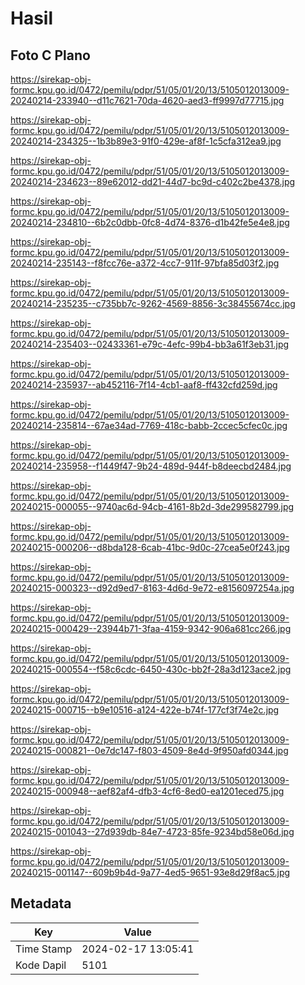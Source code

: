 # Hasil

## Foto C Plano

https://sirekap-obj-formc.kpu.go.id/0472/pemilu/pdpr/51/05/01/20/13/5105012013009-20240214-233940--d11c7621-70da-4620-aed3-ff9997d77715.jpg

https://sirekap-obj-formc.kpu.go.id/0472/pemilu/pdpr/51/05/01/20/13/5105012013009-20240214-234325--1b3b89e3-91f0-429e-af8f-1c5cfa312ea9.jpg

https://sirekap-obj-formc.kpu.go.id/0472/pemilu/pdpr/51/05/01/20/13/5105012013009-20240214-234623--89e62012-dd21-44d7-bc9d-c402c2be4378.jpg

https://sirekap-obj-formc.kpu.go.id/0472/pemilu/pdpr/51/05/01/20/13/5105012013009-20240214-234810--6b2c0dbb-0fc8-4d74-8376-d1b42fe5e4e8.jpg

https://sirekap-obj-formc.kpu.go.id/0472/pemilu/pdpr/51/05/01/20/13/5105012013009-20240214-235143--f8fcc76e-a372-4cc7-911f-97bfa85d03f2.jpg

https://sirekap-obj-formc.kpu.go.id/0472/pemilu/pdpr/51/05/01/20/13/5105012013009-20240214-235235--c735bb7c-9262-4569-8856-3c38455674cc.jpg

https://sirekap-obj-formc.kpu.go.id/0472/pemilu/pdpr/51/05/01/20/13/5105012013009-20240214-235403--02433361-e79c-4efc-99b4-bb3a61f3eb31.jpg

https://sirekap-obj-formc.kpu.go.id/0472/pemilu/pdpr/51/05/01/20/13/5105012013009-20240214-235937--ab452116-7f14-4cb1-aaf8-ff432cfd259d.jpg

https://sirekap-obj-formc.kpu.go.id/0472/pemilu/pdpr/51/05/01/20/13/5105012013009-20240214-235814--67ae34ad-7769-418c-babb-2ccec5cfec0c.jpg

https://sirekap-obj-formc.kpu.go.id/0472/pemilu/pdpr/51/05/01/20/13/5105012013009-20240214-235958--f1449f47-9b24-489d-944f-b8deecbd2484.jpg

https://sirekap-obj-formc.kpu.go.id/0472/pemilu/pdpr/51/05/01/20/13/5105012013009-20240215-000055--9740ac6d-94cb-4161-8b2d-3de299582799.jpg

https://sirekap-obj-formc.kpu.go.id/0472/pemilu/pdpr/51/05/01/20/13/5105012013009-20240215-000206--d8bda128-6cab-41bc-9d0c-27cea5e0f243.jpg

https://sirekap-obj-formc.kpu.go.id/0472/pemilu/pdpr/51/05/01/20/13/5105012013009-20240215-000323--d92d9ed7-8163-4d6d-9e72-e8156097254a.jpg

https://sirekap-obj-formc.kpu.go.id/0472/pemilu/pdpr/51/05/01/20/13/5105012013009-20240215-000429--23944b71-3faa-4159-9342-906a681cc266.jpg

https://sirekap-obj-formc.kpu.go.id/0472/pemilu/pdpr/51/05/01/20/13/5105012013009-20240215-000554--f58c6cdc-6450-430c-bb2f-28a3d123ace2.jpg

https://sirekap-obj-formc.kpu.go.id/0472/pemilu/pdpr/51/05/01/20/13/5105012013009-20240215-000715--b9e10516-a124-422e-b74f-177cf3f74e2c.jpg

https://sirekap-obj-formc.kpu.go.id/0472/pemilu/pdpr/51/05/01/20/13/5105012013009-20240215-000821--0e7dc147-f803-4509-8e4d-9f950afd0344.jpg

https://sirekap-obj-formc.kpu.go.id/0472/pemilu/pdpr/51/05/01/20/13/5105012013009-20240215-000948--aef82af4-dfb3-4cf6-8ed0-ea1201eced75.jpg

https://sirekap-obj-formc.kpu.go.id/0472/pemilu/pdpr/51/05/01/20/13/5105012013009-20240215-001043--27d939db-84e7-4723-85fe-9234bd58e06d.jpg

https://sirekap-obj-formc.kpu.go.id/0472/pemilu/pdpr/51/05/01/20/13/5105012013009-20240215-001147--609b9b4d-9a77-4ed5-9651-93e8d29f8ac5.jpg


## Metadata

| Key        | Value               |
| ---------- | ------------------- |
| Time Stamp | 2024-02-17 13:05:41 |
| Kode Dapil | 5101                |



